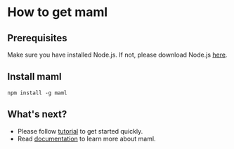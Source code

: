 # How to get maml


## Prerequisites

Make sure you have installed Node.js. If not, please download Node.js [here](https://nodejs.org/en/download/).


## Install maml


```shell
npm install -g maml
```


## What's next?

- Please follow [tutorial](/tutorial/) to get started quickly.
- Read [documentation](/docs/) to learn more about maml.
